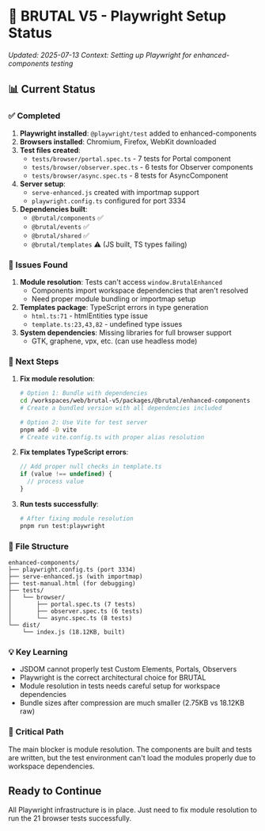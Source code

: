# 🤝 BRUTAL V5 - Playwright Setup Status
*Updated: 2025-07-13*
*Context: Setting up Playwright for enhanced-components testing*

## 📊 Current Status

### ✅ Completed
1. **Playwright installed**: `@playwright/test` added to enhanced-components
2. **Browsers installed**: Chromium, Firefox, WebKit downloaded
3. **Test files created**:
   - `tests/browser/portal.spec.ts` - 7 tests for Portal component
   - `tests/browser/observer.spec.ts` - 6 tests for Observer components
   - `tests/browser/async.spec.ts` - 8 tests for AsyncComponent
4. **Server setup**:
   - `serve-enhanced.js` created with importmap support
   - `playwright.config.ts` configured for port 3334
5. **Dependencies built**:
   - `@brutal/components` ✅
   - `@brutal/events` ✅
   - `@brutal/shared` ✅
   - `@brutal/templates` ⚠️ (JS built, TS types failing)

### 🔴 Issues Found
1. **Module resolution**: Tests can't access `window.BrutalEnhanced`
   - Components import workspace dependencies that aren't resolved
   - Need proper module bundling or importmap setup
2. **Templates package**: TypeScript errors in type generation
   - `html.ts:71` - htmlEntities type issue
   - `template.ts:23,43,82` - undefined type issues
3. **System dependencies**: Missing libraries for full browser support
   - GTK, graphene, vpx, etc. (can use headless mode)

### 🎯 Next Steps
1. **Fix module resolution**:
   ```bash
   # Option 1: Bundle with dependencies
   cd /workspaces/web/brutal-v5/packages/@brutal/enhanced-components
   # Create a bundled version with all dependencies included
   
   # Option 2: Use Vite for test server
   pnpm add -D vite
   # Create vite.config.ts with proper alias resolution
   ```

2. **Fix templates TypeScript errors**:
   ```typescript
   // Add proper null checks in template.ts
   if (value !== undefined) {
     // process value
   }
   ```

3. **Run tests successfully**:
   ```bash
   # After fixing module resolution
   pnpm run test:playwright
   ```

### 📁 File Structure
```
enhanced-components/
├── playwright.config.ts (port 3334)
├── serve-enhanced.js (with importmap)
├── test-manual.html (for debugging)
├── tests/
│   └── browser/
│       ├── portal.spec.ts (7 tests)
│       ├── observer.spec.ts (6 tests)
│       └── async.spec.ts (8 tests)
└── dist/
    └── index.js (18.12KB, built)
```

### 💡 Key Learning
- JSDOM cannot properly test Custom Elements, Portals, Observers
- Playwright is the correct architectural choice for BRUTAL
- Module resolution in tests needs careful setup for workspace dependencies
- Bundle sizes after compression are much smaller (2.75KB vs 18.12KB raw)

### 🚨 Critical Path
The main blocker is module resolution. The components are built and tests are written, but the test environment can't load the modules properly due to workspace dependencies.

## Ready to Continue
All Playwright infrastructure is in place. Just need to fix module resolution to run the 21 browser tests successfully.